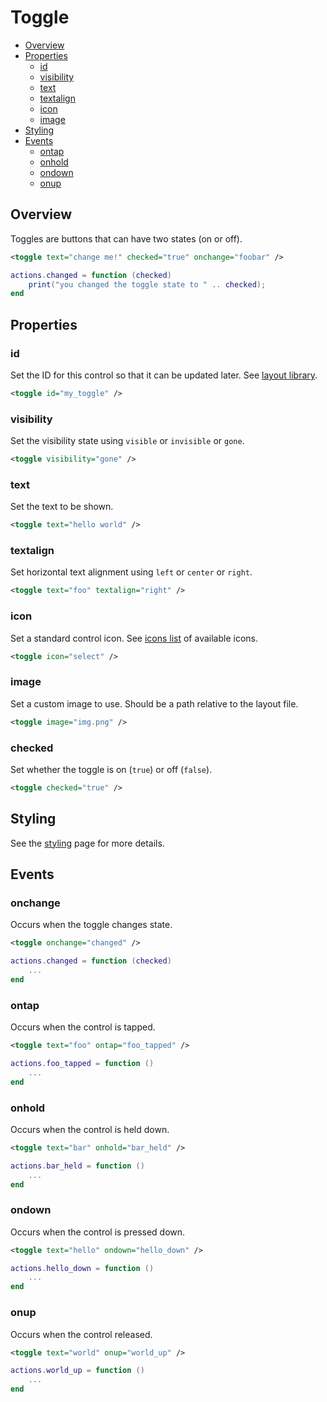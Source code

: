 ﻿
# Toggle
* [Overview](#overview)
* [Properties](#properties)
	* [id](#id)
	* [visibility](#visibility)
	* [text](#text)
	* [textalign](#textalign)
	* [icon](#icon)
	* [image](#image)
* [Styling](#styling)
* [Events](#events)
	* [ontap](#ontap)
	* [onhold](#onhold)
	* [ondown](#ondown)
	* [onup](#onup)



## Overview
Toggles are buttons that can have two states (on or off).

````xml
<toggle text="change me!" checked="true" onchange="foobar" />
````

````lua
actions.changed = function (checked)
    print("you changed the toggle state to " .. checked);
end
````



## Properties



### id
Set the ID for this control so that it can be updated later. See [layout library](/libs/layout.md).

````xml
<toggle id="my_toggle" />
````



### visibility
Set the visibility state using ``visible`` or ``invisible`` or ``gone``.

````xml
<toggle visibility="gone" />
````



### text
Set the text to be shown.

````xml
<toggle text="hello world" />
````



### textalign
Set horizontal text alignment using ``left`` or ``center`` or ``right``.

````xml
<toggle text="foo" textalign="right" />
````



### icon
Set a standard control icon. See [icons list](/res/icons.md) of available icons.

````xml
<toggle icon="select" />
````



### image
Set a custom image to use. Should be a path relative to the layout file.

````xml
<toggle image="img.png" />
````



### checked
Set whether the toggle is on (``true``) or off (``false``).

````xml
<toggle checked="true" />
````



## Styling
See the [styling](styling.md) page for more details.



## Events



### onchange
Occurs when the toggle changes state.

````xml
<toggle onchange="changed" />
````

````lua
actions.changed = function (checked)
    ...
end
````



### ontap
Occurs when the control is tapped.

````xml
<toggle text="foo" ontap="foo_tapped" />
````

````lua
actions.foo_tapped = function ()
    ...
end
````



### onhold
Occurs when the control is held down.

````xml
<toggle text="bar" onhold="bar_held" />
````

````lua
actions.bar_held = function ()
    ...
end
````



### ondown
Occurs when the control is pressed down.

````xml
<toggle text="hello" ondown="hello_down" />
````

````lua
actions.hello_down = function ()
    ...
end
````



### onup
Occurs when the control released.

````xml
<toggle text="world" onup="world_up" />
````

````lua
actions.world_up = function ()
    ...
end
````


